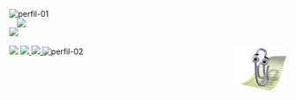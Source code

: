 <img src="https://i.ibb.co/PFn7RGx/perfil-01.png" alt="perfil-01" border="0">
<img align="right" src="https://i.ibb.co/smDgjTX/perfil-04.png?raw=true" width="490">
<p align="left">
<img src="https://i.ibb.co/RBK18t4/perfil-03.png" width="490">
 </p>       
 <img align="right" alt="GIF" src="https://github.com/devartes/devartes/blob/main/clippy%20sleep.gif?raw=true" width="100">
<img src="https://i.ibb.co/vs0mVXr/feature-open-source-2x.gif" width="50" >
<a href="https://www.linkedin.com/in/anacdcavalcante">
 <img src="https://img.shields.io/badge/Profile LinkedIn-Click here-0077B5?style=for-the-badge&logo=linkedin&logoColor=white">
</a>
<a href="https://anacarolinadc.me/">
 <img src="https://img.shields.io/badge/WordPress Portfolio-Click here-%23117AC9.svg?style=for-the-badge&logo=WordPress&logoColor=white">
</a>


 <img src="https://i.ibb.co/HGsYHgp/perfil-02.png" alt="perfil-02" border="0">
